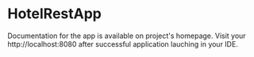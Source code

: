 # HotelRestApp
Documentation for the app is available on project's homepage. Visit your http://localhost:8080 after successful application lauching in your IDE.
